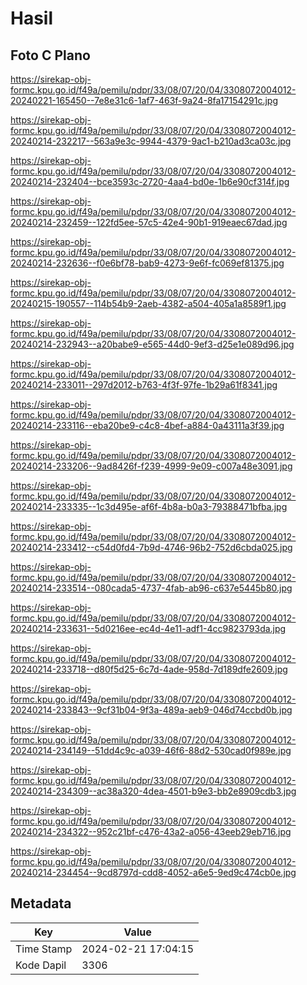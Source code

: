 # Hasil

## Foto C Plano

https://sirekap-obj-formc.kpu.go.id/f49a/pemilu/pdpr/33/08/07/20/04/3308072004012-20240221-165450--7e8e31c6-1af7-463f-9a24-8fa17154291c.jpg

https://sirekap-obj-formc.kpu.go.id/f49a/pemilu/pdpr/33/08/07/20/04/3308072004012-20240214-232217--563a9e3c-9944-4379-9ac1-b210ad3ca03c.jpg

https://sirekap-obj-formc.kpu.go.id/f49a/pemilu/pdpr/33/08/07/20/04/3308072004012-20240214-232404--bce3593c-2720-4aa4-bd0e-1b6e90cf314f.jpg

https://sirekap-obj-formc.kpu.go.id/f49a/pemilu/pdpr/33/08/07/20/04/3308072004012-20240214-232459--122fd5ee-57c5-42e4-90b1-919eaec67dad.jpg

https://sirekap-obj-formc.kpu.go.id/f49a/pemilu/pdpr/33/08/07/20/04/3308072004012-20240214-232636--f0e6bf78-bab9-4273-9e6f-fc069ef81375.jpg

https://sirekap-obj-formc.kpu.go.id/f49a/pemilu/pdpr/33/08/07/20/04/3308072004012-20240215-190557--114b54b9-2aeb-4382-a504-405a1a8589f1.jpg

https://sirekap-obj-formc.kpu.go.id/f49a/pemilu/pdpr/33/08/07/20/04/3308072004012-20240214-232943--a20babe9-e565-44d0-9ef3-d25e1e089d96.jpg

https://sirekap-obj-formc.kpu.go.id/f49a/pemilu/pdpr/33/08/07/20/04/3308072004012-20240214-233011--297d2012-b763-4f3f-97fe-1b29a61f8341.jpg

https://sirekap-obj-formc.kpu.go.id/f49a/pemilu/pdpr/33/08/07/20/04/3308072004012-20240214-233116--eba20be9-c4c8-4bef-a884-0a43111a3f39.jpg

https://sirekap-obj-formc.kpu.go.id/f49a/pemilu/pdpr/33/08/07/20/04/3308072004012-20240214-233206--9ad8426f-f239-4999-9e09-c007a48e3091.jpg

https://sirekap-obj-formc.kpu.go.id/f49a/pemilu/pdpr/33/08/07/20/04/3308072004012-20240214-233335--1c3d495e-af6f-4b8a-b0a3-79388471bfba.jpg

https://sirekap-obj-formc.kpu.go.id/f49a/pemilu/pdpr/33/08/07/20/04/3308072004012-20240214-233412--c54d0fd4-7b9d-4746-96b2-752d6cbda025.jpg

https://sirekap-obj-formc.kpu.go.id/f49a/pemilu/pdpr/33/08/07/20/04/3308072004012-20240214-233514--080cada5-4737-4fab-ab96-c637e5445b80.jpg

https://sirekap-obj-formc.kpu.go.id/f49a/pemilu/pdpr/33/08/07/20/04/3308072004012-20240214-233631--5d0216ee-ec4d-4e11-adf1-4cc9823793da.jpg

https://sirekap-obj-formc.kpu.go.id/f49a/pemilu/pdpr/33/08/07/20/04/3308072004012-20240214-233718--d80f5d25-6c7d-4ade-958d-7d189dfe2609.jpg

https://sirekap-obj-formc.kpu.go.id/f49a/pemilu/pdpr/33/08/07/20/04/3308072004012-20240214-233843--9cf31b04-9f3a-489a-aeb9-046d74ccbd0b.jpg

https://sirekap-obj-formc.kpu.go.id/f49a/pemilu/pdpr/33/08/07/20/04/3308072004012-20240214-234149--51dd4c9c-a039-46f6-88d2-530cad0f989e.jpg

https://sirekap-obj-formc.kpu.go.id/f49a/pemilu/pdpr/33/08/07/20/04/3308072004012-20240214-234309--ac38a320-4dea-4501-b9e3-bb2e8909cdb3.jpg

https://sirekap-obj-formc.kpu.go.id/f49a/pemilu/pdpr/33/08/07/20/04/3308072004012-20240214-234322--952c21bf-c476-43a2-a056-43eeb29eb716.jpg

https://sirekap-obj-formc.kpu.go.id/f49a/pemilu/pdpr/33/08/07/20/04/3308072004012-20240214-234454--9cd8797d-cdd8-4052-a6e5-9ed9c474cb0e.jpg


## Metadata

| Key        | Value               |
| ---------- | ------------------- |
| Time Stamp | 2024-02-21 17:04:15 |
| Kode Dapil | 3306                |



